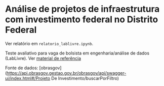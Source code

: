 # Análise de projetos de infraestrutura com investimento federal no Distrito Federal

Ver relatório em `relatorio_lablivre.ipynb`.

Teste avaliativo para vaga de bolsista em engenharia/análise de dados (LabLivre). Ver [material de referência](https://docs.google.com/document/d/1WWBnAodJoDo40WZ6ysI5cGx90KFYAp7GTFLrWPjmMFE/edit?tab=t.0)

Fonte de dados: [obrasgov](https://api.obrasgov.gestao.gov.br/obrasgov/api/swagger-ui/index.html#/Projeto De Investimento/buscarPorFiltro) 

